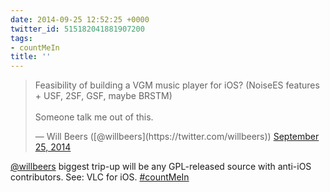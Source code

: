 ```yaml
---
date: 2014-09-25 12:52:25 +0000
twitter_id: 515182041881907200
tags:
- countMeIn
title: ''
---
```


<blockquote class="twitter-tweet"><p lang="en" dir="ltr">Feasibility of building a VGM music player for iOS? (NoiseES features + USF, 2SF, GSF, maybe BRSTM)<br><br>Someone talk me out of this.</p>&mdash; Will Beers ([@willbeers](https://twitter.com/willbeers)) <a href="https://twitter.com/willbeers/status/515164972561993728?ref_src=twsrc%5Etfw">September 25, 2014</a></blockquote>
<script async src="https://platform.twitter.com/widgets.js" charset="utf-8"></script>

[@willbeers](https://twitter.com/willbeers) biggest trip-up will be any GPL-released source with anti-iOS contributors. See: VLC for iOS. [#countMeIn](https://twitter.com/hashtag/countMeIn)

